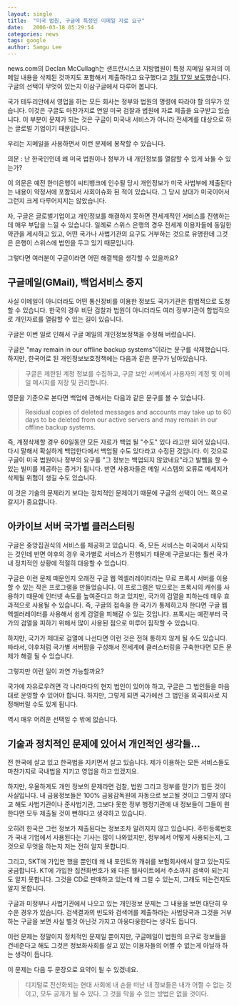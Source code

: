 ```yaml
---
layout: single
title:  "미국 법원, 구글에 특정인 이메일 자료 요구"
date:   2006-03-18 05:29:54
categories: news
tags: google
author: Samgu Lee
---
```

news.com의 Declan McCullagh는 샌프란시스코 지방법원이 특정 지메일 유저의 이메일 내용을 삭제된 것까지도 포함해서 제출하라고 요구했다고 [3월 17일 보도](http://news.com.com/2100-1047_3-6050295.html)했습니다. 구글의 선택이 무엇이 있는지 이삼구글에서 다루어 봅니다.

국가 테두리안에서 영업을 하는 모든 회사는 정부와 법원의 명령에 따라야 할 의무가 있습니다. 이것은 구글도 마찬가지로 연일 미국 검찰과 법원에 자료 제출을 요구받고 있습니다. 이 부분이 문제가 되는 것은 구글이 미국내 서비스가 아니라 전세계를 대상으로 하는 글로벌 기업이기 때문입니다.

우리는 지메일을 사용하면서 이런 문제에 봉착할 수 있습니다.

의문 : 난 한국인인데 왜 미국 법원이나 정부가 내 개인정보를 열람할 수 있게 놔둘 수 있는가?

이 의문은 예전 한미은행이 씨티뱅크에 인수될 당시 개인정보가 미국 사법부에 제출된다는 내용이 약정서에 포함되서 사회이슈화 된 적이 있습니다. 그 당시 상대가 미국이어서 그런지 크게 다루어지지는 않았습니다.

자, 구글은 글로벌기업이고 개인정보를 해결하지 못하면 전세계적인 서비스를 진행하는데 매우 부담을 느낄 수 있습니다. 일례로 스위스 은행의 경우 전세계 이용자들에 동일한 약관을 제시하고 있고, 어떤 국가나 사법기관의 요구도 거부하는 것으로 유명한데 그것은 은행이 스위스에 법인을 두고 있기 때문입니다.

그렇다면 여러분이 구글이라면 어떤 해결책을 생각할 수 있을까요?

## 구글메일(GMail), 백업서비스 중지

사실 이메일이 아니더라도 어떤 통신장비를 이용한 정보도 국가기관은 합법적으로 도청할 수 있습니다. 한국의 경우 비단 검찰과 법원이 아니더라도 여러 정부기관이 합법적으로 개인자료를 열람할 수 있는 길이 있습니다.

구글은 이번 일로 인해서 구글 메일의 개인정보정책을 수정해 버렸습니다.

구글은 "may remain in our offline backup systems"이라는 문구를 삭제했습니다. 하지만, 한국어로 된 개인정보보호정책에는 다음과 같은 문구가 남아있습니다.

> 구글은 제한된 계정 정보를 수집하고, 구글 보안 서버에서 사용자의 계정 및 이메일 메시지를 저장 및 관리합니다.

영문을 기준으로 본다면 백업에 관해서는 다음과 같은 문구를 볼 수 있습니다.

> Residual copies of deleted messages and accounts may take up to 60 days to be deleted from our active servers and may remain in our offline backup systems.

즉, 계정삭제할 경우 60일동안 모든 자료가 백업 될 "수도" 있다 라고만 되어 있습니다. 다시 말해서 확실하게 백업한다에서 백업될 수도 있다라고 수정된 것입니다. 이 것으로 구글이 미국 법원이나 정부의 요구를 "그 정보는 백업되지 않았네요"라고 발뺌을 할 수 있는 빌미를 제공하는 증거가 됩니다. 반면 사용자들은 메일 시스템의 오류로 메세지가 삭제될 위험이 생길 수도 있습니다.

이 것은 기술의 문제라기 보다는 정치적인 문제이기 때문에 구글의 선택이 어느 쪽으로 갈지가 중요합니다.

## 아카이브 서버 국가별 클러스터링

구글은 중앙집권식의 서비스를 제공하고 있습니다. 즉, 모든 서비스는 미국에서 시작되는 것인데 반면 야후의 경우 국가별로 서비스가 진행되기 때문에 구글보다는 훨씬 국가내 정치적인 상황에 적절히 대응할 수 있습니다.

구글은 이런 문제 때문인지 오래전 구글 웹 엑셀러레이터라는 무료 프록시 서버를 이용할 수 있는 작은 프로그램을 만들었습니다. 이 프로그램은 밖으로는 프록시의 캐쉬를 사용하기 때문에 인터넷 속도를 높여준다고 하고 있지만, 국가의 검열을 피하는데 매우 효과적으로 사용될 수 있습니다. 즉, 구글의 접속을 한 국가가 통제하고자 한다면 구글 웹 엑셀러레이터를 사용해서 쉽게 검열을 피해갈 수 있는 것입니다. 프록시는 예전부터 국가의 검열을 피하기 위해서 많이 사용된 점으로 미루어 짐작할 수 있습니다.

하지만, 국가가 제대로 검열에 나선다면 이런 것은 전혀 통하지 않게 될 수도 있습니다. 따라서, 야후처럼 국가별 서버팜을 구성해서 전세계에 클러스터링을 구축한다면 모든 문제가 해결 될 수 있습니다.

그렇지만 이런 일이 과연 가능할까요?

국가에 자유로우려면 각 나라마다의 현지 법인이 있어야 하고, 구글은 그 법인들을 마음대로 운영할 수 있어야 합니다. 하지만, 그렇게 되면 국가에선 그 법인을 외국회사로 지정해버릴 수도 있게 됩니다.

역시 매우 어려운 선택일 수 밖에 없습니다.

## 기술과 정치적인 문제에 있어서 개인적인 생각들...

전 한국에 살고 있고 한국법을 지키면서 살고 있습니다. 제가 이용하는 모든 서비스들도 마찬가지로 국내법을 지키고 영업을 하고 있겠지요.

하지만, 우울하게도 개인 정보의 문제라면 검찰, 법원 그리고 정부를 믿기가 힘든 것이 사실입니다. 내 금융정보들은 100% 금융감독원에 자동으로 보고될 것이고 그렇지 않다고 해도 사법기관이나 준사법기관, 그보다 못한 정부 행정기관에 내 정보들이 그들이 원한다면 모두 제출될 것이 뻔하다고 생각하고 있습니다.

오히려 한국은 그런 정보가 제출된다는 정보조차 알려지지 않고 있습니다. 주민등록번호가 국내 기업에서 사용된다는 기사는 많이 나와있지만, 정부에서 어떻게 사용되는지, 그 것으로 무엇을 하는지 저는 전혀 알지 못합니다.

그리고, SKT에 가입만 했을 뿐인데 왜 내 포인트와 캐쉬를 보험회사에서 알고 있는지도 궁금합니다. KT에 가입한 집전화번호가 왜 다른 웹사이트에서 주소까지 검색이 되는지도 알지 못합니다. 그것을 CD로 판매하고 있는데 왜 그럴 수 있는지, 그래도 되는건지도 알지 못합니다.

구글과 미정부나 사법기관에서 나오고 있는 개인정보 문제는 그 내용을 보면 대단히 우수운 경우가 있습니다. 검색결과의 빈도와 검색어를 제출하라는 사법당국과 그것을 거부하는 구글을 보면 사실 별것 아닌것 가지고 아웅다웅한다는 생각도 듭니다.

이런 문제는 정말이지 정치적인 문제일 뿐이지만, 구글메일이 법원의 요구로 정보들을 건네준다고 해도 그것은 정보화사회를 살고 있는 이용자들의 어쩔 수 없는게 아닐까 하는 생각이 듭니다.

이 문제는 다음 두 문장으로 요약이 될 수 있겠네요.

> 디지털로 전산화되는 현대 사회에 내 손을 떠난 내 정보들은 내가 어쩔 수 없는 것이고, 모두 공개가 될 수 있다. 그 것을 막을 수 있는 방법은 없을 것이다.
